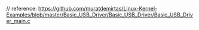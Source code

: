 // reference: https://github.com/muratdemirtas/Linux-Kernel-Examples/blob/master/Basic_USB_Driver/Basic_USB_Driver/Basic_USB_Driver_main.c


